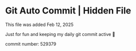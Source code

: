# Git Auto Commit | Hidden File

This file was added Feb 12, 2025

Just for fun and keeping my daily git commit active 🤪

commit number: 529379
